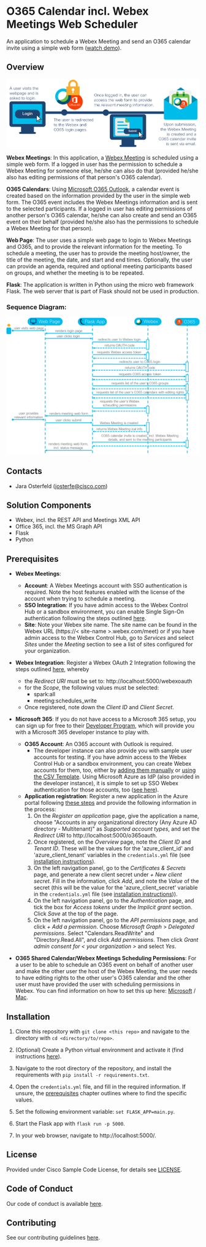 # O365 Calendar incl. Webex Meetings Web Scheduler

An application to schedule a Webex Meeting and send an O365 calendar invite using a simple web form ([watch demo](https://youtu.be/nSuJnPsAC2g)).

## Overview
 
![O365 Calendar incl. Webex Meeting Invite High Level Workflow](IMAGES/O365_WebexMeeting_Invite_High_Level_Workflow.PNG)

**Webex Meetings**: In this application, a [Webex Meeting](https://www.webex.com/video-conferencing) is scheduled using a simple web form. If a logged in user has the permission to schedule a Webex Meeting for someone else, he/she can also do that (provided he/she also has editing permissions of that person's O365 calendar). 

**O365 Calendars**: Using [Microsoft O365 Outlook](https://outlook.live.com/owa/), a calendar event is created based on the information provided by the user in the simple web form. The O365 event includes the Webex Meetings information and is sent to the selected participants. If a logged in user has editing permissions of another person's O365 calendar, he/she can also create and send an O365 event on their behalf (provided he/she also has the permissions to schedule a Webex Meeting for that person). 

**Web Page**: The user uses a simple web page to login to Webex Meetings and O365, and to provide the relevant information for the meeting. To schedule a meeting, the user has to provide the meeting host/owner, the title of the meeting, the date, and start and end times. Optionally, the user can provide an agenda, required and optional meeting participants based on groups, and whether the meeting is to be repeated.

**Flask**: The application is written in Python using the micro web framework Flask. The web server that is part of Flask should not be used in production. 

### Sequence Diagram:
![O365 Calendar incl. Webex Meeting Invite Sequence Diagram](IMAGES/O365_WebexMeeting_Invite_Sequence_Diagram.PNG)



## Contacts
* Jara Osterfeld (josterfe@cisco.com)



## Solution Components
* Webex, incl. the REST API and Meetings XML API
* Office 365, incl. the MS Graph API
* Flask
* Python



## Prerequisites
- **Webex Meetings**: 
   - **Account**: A Webex Meetings account with SSO authentication is required. Note the host features enabled with the license of the account when trying to schedule a meeting. 
   - **SSO Integration**: If you have admin access to the Webex Control Hub or a sandbox environment, you can enable Single Sign-On authentication following the steps outlined [here](https://help.webex.com/en-us/lfu88u/Single-Sign-On-Integration-in-Cisco-Webex-Control-Hub).
   - **Site**: Note your Webex site name. The site name can be found in the Webex URL (https://< site-name >.webex.com/meet) or if you have admin access to the Webex Control Hub, go to *Services* and select *Sites* under the *Meeting* section to see a list of sites configured for your organization.

- **Webex Integration**: Register a Webex OAuth 2 Integration following the steps outlined [here](https://developer.webex.com/docs/integrations), whereby
    - the *Redirect URI* must be set to: http://localhost:5000/webexoauth
    - for the *Scope*, the following values must be selected:
        - spark:all
        - meeting:schedules_write
   - Once registered, note down the *Client ID* and *Client Secret*.

- **Microsoft 365**: If you do not have access to a Microsoft 365 setup, you can sign up for free to their [Developer Program](https://developer.microsoft.com/en-us/microsoft-365/dev-program), which will provide you with a Microsoft 365 developer instance to play with. 
   - **O365 Account**: An O365 account with Outlook is required. 
      - The developer instance can also provide you with sample user accounts for testing. If you have admin access to the Webex Control Hub or a sandbox environment, you can create Webex accounts for them, too, either by [adding them manually](https://help.webex.com/en-us/v71ztb/Add-Users-Manually-in-Cisco-Webex-Control-Hub) or [using the CSV Template](https://help.webex.com/en-us/nlkiw8e/Add-Multiple-Users-in-Cisco-Webex-Control-Hub-with-the-CSV-Template). Using Microsoft Azure as IdP (also provided in the developer instance), it is simple to set up SSO Webex authentication for those accounts, too ([see here](https://help.webex.com/en-us/mfu88u/Cisco-Webex-Control-Hub-Single-Sign-On-Integration-with-Microsoft-Azure)).
   - **Application registration**: Register a new application in the Azure portal following [these steps](https://docs.microsoft.com/en-us/graph/auth-register-app-v2) and provide the following information in the process:
      1. On the *Register an application* page, give the application a name, choose "Accounts in any organizational directory (Any Azure AD directory - Multitenant)" as *Supported account types*, and set the *Redirect URI* to http://localhost:5000/o365oauth.
      2. Once registered, on the *Overview* page, note the *Client ID* and *Tenant ID*. These will be the values for the 'azure_client_id' and 'azure_client_tenant' variables in the `credentials.yml` file (see [installation instructions](#Installation)). 
      3. On the left navigation panel, go to the *Certificates & Secrets* page, and generate a new client secret under *+ New client secret*. Fill in the information, click *Add*, and note the *Value* of the secret (this will be the value for the 'azure_client_secret' variable in the `credentials.yml` file (see [installation instructions](#Installation))).
      4. On the left navigation panel, go to the *Authentication* page, and tick the box for *Access tokens* under the *Implicit grant* section. Click *Save* at the top of the page.
      5. On the left navigation panel, go to the *API permissions* page, and click *+ Add a permission*. Choose *Microsoft Graph* > *Delegated permissions*. Select "Calendars.ReadWrite" and "Directory.Read.All", and click *Add permissions*. Then click *Grant admin consent for < your organization >* and select *Yes*.

- **O365 Shared Calendar/Webex Meetings Scheduling Permissions**: For a user to be able to schedule an O365 event on behalf of another user and make the other user the host of the Webex Meeting, the user needs to have editing rights to the other user's O365 calendar and the other user must have provided the user with scheduling permissions in Webex. You can find information on how to set this up here: [Microsoft](https://help.webex.com/en-us/nkyeiue/Allow-Someone-to-Schedule-Webex-Meetings-on-Your-Behalf-in-Microsoft-Outlook-for-Windows) / [Mac](https://help.webex.com/en-us/y3xvmu/Allow-Someone-to-Schedule-Webex-Meetings-on-Your-Behalf-in-Microsoft-Outlook-for-Mac).  

## Installation

1. Clone this repository with `git clone <this repo>` and navigate to the directory with `cd <directory/to/repo>`.

2. (Optional) Create a Python virtual environment and activate it (find instructions [here](https://docs.python.org/3/tutorial/venv.html)).

3. Navigate to the root directory of the repository, and install the requirements with `pip install -r requirements.txt`.

4. Open the `credentials.yml` file, and fill in the required information. If unsure, the [prerequisites](#Prerequisites) chapter outlines where to find the specific values.

5. Set the following environment variable: `set FLASK_APP=main.py`.

6. Start the Flask app with `flask run -p 5000`.

7. In your web browser, navigate to http://localhost:5000/. 



## License
Provided under Cisco Sample Code License, for details see [LICENSE](./LICENSE).



## Code of Conduct
Our code of conduct is available [here](./CODE_OF_CONDUCT.md).



## Contributing
See our contributing guidelines [here](./CONTRIBUTING.md).

